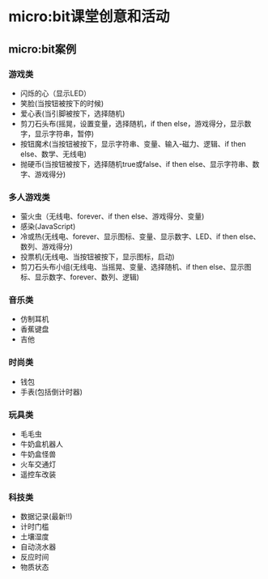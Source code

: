 # micro:bit课堂创意和活动

## micro:bit案例
 
### 游戏类
- 闪烁的心（显示LED）
- 笑脸(当按钮被按下的时候)
- 爱心表(当引脚被按下，选择随机)
- 剪刀石头布(摇晃，设置变量，选择随机，if then else，游戏得分，显示数字，显示字符串，暂停)
- 按钮魔术(当按钮被按下，显示字符串、变量、输入-磁力、逻辑、if then else、数学、无线电)
- 抛硬币(当按钮被按下，选择随机true或false、if then else、显示字符串、数字、游戏得分)

### 多人游戏类
- 萤火虫（无线电、forever、if then else、游戏得分、变量)
- 感染(JavaScript)
- 冷或热(无线电、forever、显示图标、变量、显示数字、LED、if then else、数列、游戏得分)
- 投票机(无线电、当按钮被按下，显示图标，启动)
- 剪刀石头布小组(无线电、当摇晃、变量、选择随机、if then else、显示图标、显示数字、forever、数列、逻辑)

### 音乐类
- 仿制耳机
- 香蕉键盘
- 吉他
 
### 时尚类
- 钱包
- 手表(包括倒计时器)

### 玩具类
- 毛毛虫
- 牛奶盒机器人
- 牛奶盒怪兽
- 火车交通灯
- 遥控车改装
 
### 科技类
- 数据记录(最新!!)
- 计时门槛
- 土壤湿度
- 自动浇水器
- 反应时间
- 物质状态
